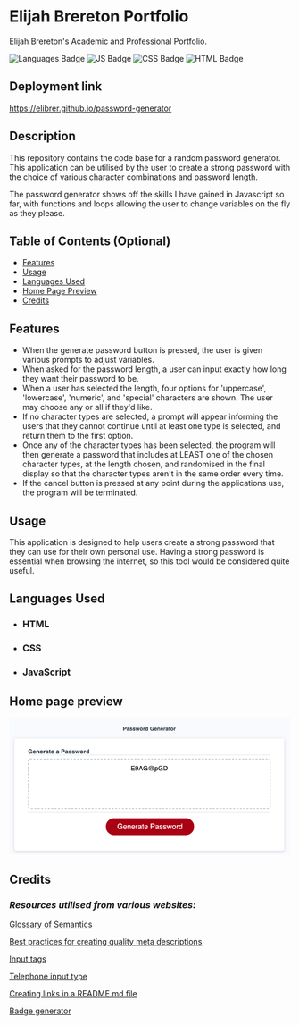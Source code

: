 # Elijah Brereton Portfolio
Elijah Brereton's Academic and Professional Portfolio.

![Languages Badge](https://img.shields.io/badge/Languages-3-blue)
![JS Badge](https://img.shields.io/badge/JavaScript-67.3%25-yellow)
![CSS Badge](https://img.shields.io/badge/CSS-22.7%25-blueviolet)
![HTML Badge](https://img.shields.io/badge/HTML-10%25-red)


## Deployment link

https://elibrer.github.io/password-generator

## Description

This repository contains the code base for a random password generator. This application can be utilised by the user to create a strong password with the choice of various character combinations and password length. 

The password generator shows off the skills I have gained in Javascript so far, with functions and loops allowing the user to change variables on the fly as they please. 

## Table of Contents (Optional)

- [Features](#features)
- [Usage](#usage)
- [Languages Used](#languages-used)
- [Home Page Preview](#full-preview)
- [Credits](#credits)

## Features

- When the generate password button is pressed, the user is given various prompts to adjust variables.
- When asked for the password length, a user can input exactly how long they want their password to be.
- When a user has selected the length, four options for 'uppercase', 'lowercase', 'numeric', and 'special' characters are shown. The user may choose any or all if they'd like.
- If no character types are selected, a prompt will appear informing the users that they cannot continue until at least one type is selected, and return them to the first option.
- Once any of the character types has been selected, the program will then generate a password that includes at LEAST one of the chosen character types, at the length chosen, and randomised in the final display so that the character types aren't in the same order every time.
- If the cancel button is pressed at any point during the applications use, the program will be terminated.

## Usage

This application is designed to help users create a strong password that they can use for their own personal use. Having a strong password is essential when browsing the internet, so this tool would be considered quite useful.

## Languages Used
- ### **HTML**
- ### **CSS**
- ### **JavaScript**

## Home page preview

![Image of the password generator itself, with a randomly generator password displayed.](./assets/images/password-generator.png "Password generator preview")



## Credits

### *Resources utilised from various websites:*

[Glossary of Semantics](https://developer.mozilla.org/en-US/docs/Glossary/Semantics)

[Best practices for creating quality meta descriptions](https://developers.google.com/search/docs/appearance/snippet)


[Input tags](https://www.w3schools.com/tags/tag_label.asp)

[Telephone input type](https://www.w3schools.com/tags/att_input_type_tel.asp)

[Creating links in a README.md file](https://docs.readme.com/main/docs/linking-to-pages)

[Badge generator](https://shields.io/)